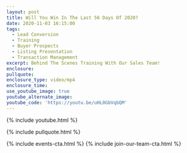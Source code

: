 ```yaml
---
layout: post
title: Will You Win In The Last 56 Days Of 2020?
date: 2020-11-03 16:15:00
tags:
  - Lead Conversion
  - Training
  - Buyer Prospects
  - Listing Presentation
  - Transaction Management
excerpt: Behind The Scenes Training With Our Sales Team!
enclosure:
pullquote:
enclosure_type: video/mp4
enclosure_time:
use_youtube_image: true
youtube_alternate_image:
youtube_code: 'https://youtu.be/uHL0GbVqbQM'
---
```


{% include youtube.html %}

{% include pullquote.html %}

{% include events-cta.html %} {% include join-our-team-cta.html %}